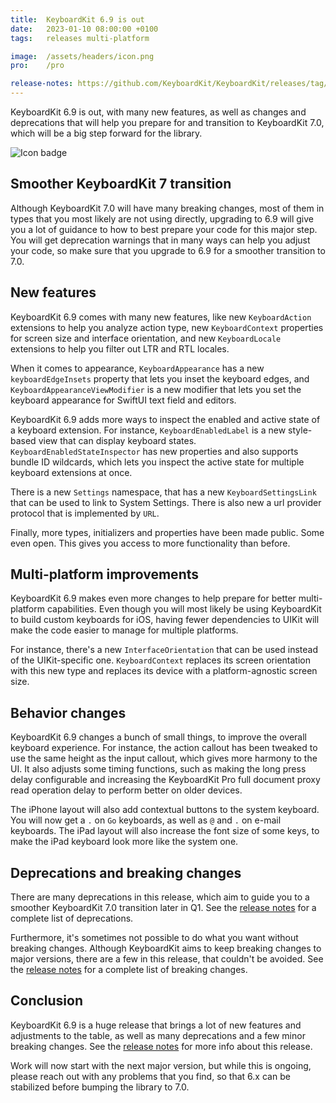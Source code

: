 ```yaml
---
title:  KeyboardKit 6.9 is out
date:   2023-01-10 08:00:00 +0100
tags:   releases multi-platform

image:  /assets/headers/icon.png
pro:    /pro

release-notes: https://github.com/KeyboardKit/KeyboardKit/releases/tag/6.9.0
---
```


KeyboardKit 6.9 is out, with many new features, as well as changes and deprecations that will help you prepare for and transition to KeyboardKit 7.0, which will be a big step forward for the library.

![Icon badge]({{page.image}})


## Smoother KeyboardKit 7 transition

Although KeyboardKit 7.0 will have many breaking changes, most of them in types that you most likely are not using directly, upgrading to 6.9 will give you a lot of guidance to how to best prepare your code for this major step. You will get deprecation warnings that in many ways can help you adjust your code, so make sure that you upgrade to 6.9 for a smoother transition to 7.0.


## New features

KeyboardKit 6.9 comes with many new features, like new `KeyboardAction` extensions to help you analyze action type, new `KeyboardContext` properties for screen size and interface orientation, and new `KeyboardLocale` extensions to help you filter out LTR and RTL locales. 

When it comes to appearance, `KeyboardAppearance` has a new `keyboardEdgeInsets` property that lets you inset the keyboard edges, and `KeyboardAppearanceViewModifier` is a new modifier that lets you set the keyboard appearance for SwiftUI text field and editors.

KeyboardKit 6.9 adds more ways to inspect the enabled and active state of a keyboard extension. For instance, `KeyboardEnabledLabel` is a new style-based view that can display keyboard states. `KeyboardEnabledStateInspector` has new properties and also supports bundle ID wildcards, which lets you inspect the active state for multiple keyboard extensions at once.

There is a new `Settings` namespace, that has a new `KeyboardSettingsLink` that can be used to link to System Settings. There is also new a url provider protocol that is implemented by `URL`.

Finally, more types, initializers and properties have been made public. Some even open. This gives you access to more functionality than before.


## Multi-platform improvements

KeyboardKit 6.9 makes even more changes to help prepare for better multi-platform capabilities. Even though you will most likely be using KeyboardKit to build custom keyboards for iOS, having fewer dependencies to UIKit will make the code easier to manage for multiple platforms. 

For instance, there's a new `InterfaceOrientation` that can be used instead of the UIKit-specific one. `KeyboardContext` replaces its screen orientation with this new type and replaces its device with a platform-agnostic screen size. 


## Behavior changes

KeyboardKit 6.9 changes a bunch of small things, to improve the overall keyboard experience. For instance, the action callout has been tweaked to use the same height as the input callout, which gives more harmony to the UI. It also adjusts some timing functions, such as making the long press delay configurable and increasing the KeyboardKit Pro full document proxy read operation delay to perform better on older devices.

The iPhone layout will also add contextual buttons to the system keyboard. You will now get a `.` on `Go` keyboards, as well as `@` and `.` on e-mail keyboards. The iPad layout will also increase the font size of some keys, to make the iPad keyboard look more like the system one.


## Deprecations and breaking changes

There are many deprecations in this release, which aim to guide you to a smoother KeyboardKit 7.0 transition later in Q1. See the [release notes]({{page.release-notes}}) for a complete list of deprecations.

Furthermore, it's sometimes not possible to do what you want without breaking changes. Although KeyboardKit aims to keep breaking changes to major versions, there are a few in this release, that couldn't be avoided. See the [release notes]({{page.release-notes}}) for a complete list of breaking changes.


## Conclusion

KeyboardKit 6.9 is a huge release that brings a lot of new features and adjustments to the table, as well as many deprecations and a few minor breaking changes. See the [release notes]({{page.release-notes}}) for more info about this release.

Work will now start with the next major version, but while this is ongoing, please reach out with any problems that you find, so that 6.x can be stabilized before bumping the library to 7.0.